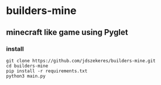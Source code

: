 # builders-mine
## minecraft like game using Pyglet
### install
```
git clone https://github.com/jdszekeres/builders-mine.git
cd builders-mine
pip install -r requirements.txt
python3 main.py
```
